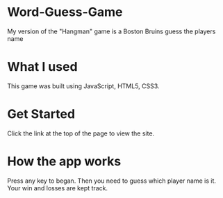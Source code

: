 # Word-Guess-Game

My version of the "Hangman" game is a Boston Bruins guess the players name 

# What I used

This game was built using JavaScript, HTML5, CSS3.

# Get Started

Click the link at the top of the page to view the site.

# How the app works 

Press any key to began. Then you need to guess which player name is it. Your win and losses are kept track. 